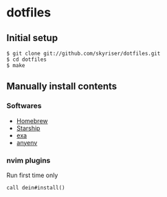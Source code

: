 # dotfiles

## Initial setup

```
$ git clone git://github.com/skyriser/dotfiles.git
$ cd dotfiles
$ make
```

## Manually install contents

### Softwares

- [Homebrew](https://brew.sh/)
- [Starship](https://starship.rs/)
- [exa](https://github.com/ogham/exa)
- [anyenv](https://github.com/anyenv/anyenv)

### nvim plugins

Run first time only

```
call dein#install()
```
